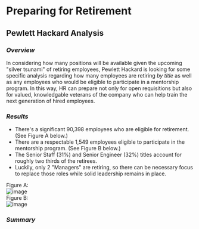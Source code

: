 # Preparing for Retirement
## Pewlett Hackard Analysis
### *Overview*
In considering how many positions will be available given the upcoming "silver tsunami" of retiring employees, Pewlett Hackard is looking for some specific analysis regarding how many employees are retiring *by title* as well as any employees who would be eligible to participate in a mentorship program. In this way, HR can prepare not only for open requisitions but also for valued, knowledgable veterans of the company who can help train the next generation of hired employees.
### *Results*
* There's a significant 90,398 employees who are eligible for retirement. (See Figure A below.)
* There are a respectable 1,549 employees eligible to participate in the mentorship program. (See Figure B below.)
* The Senior Staff (31%) and Senior Engineer (32%) titles account for roughly two thirds of the retirees.
* Luckily, only 2 "Managers" are retiring, so there can be necessary focus to replace those roles while solid leadership remains in place.

Figure A: <br /> 
![image](https://user-images.githubusercontent.com/87578449/135729198-4143464b-20c6-42ac-b112-594b2eb1546f.png) <br /> 
Figure B: <br /> 
![image](https://user-images.githubusercontent.com/87578449/135729224-1e61ce24-7808-46ad-9219-6ced0a56d658.png) <br /> 

### *Summary*

